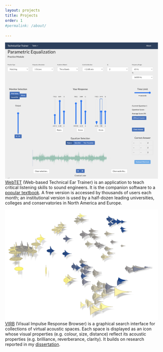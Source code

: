 ```yaml
---
layout: projects
title: Projects
order: 1
#permalink: /about/

---
```



<a href="https://webtet.net/" class="small-image">![webtet](images/webtet.png)</a>  [WebTET](https://webtet.net/) (Web-based Technical Ear Trainer) is an application to teach critical listening skills to sound engineers. It is the companion software to a [popular textbook](https://www.amazon.com/Production-Critical-Listening-Engineering-Presents/dp/1138845949). A free version is accessed by thousands of users each month; an institutional version is used by a half-dozen leading universities, colleges and conservatories in North America and Europe.    
  
    


<a href="https://virb.herokuapp.com/" class="add-u"><img src="images/virb.png" alt="virb"/> </a>  <a href="https://virb.herokuapp.com/" class="add-u">VIRB</a> (Visual Impulse Response Browser) is a graphical search interface for collections of virtual acoustic spaces. Each space is displayed as an icon whose visual properties (e.g. colour, size, distance) reflect its acoustic properties (e.g. brilliance, reverberance, clarity). It builds on research reported in my [dissertation](/images/DHB_dissertation.pdf).
